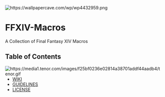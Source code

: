 
<img src="https://wallpapercave.com/wp/wp4432959.png" alt="https://wallpapercave.com/wp/wp4432959.png">

# FFXIV-Macros
A Collection of Final Fantasy XIV Macros

## Table of Contents

<img align="right" src="https://media1.tenor.com/images/f25bf0236e02814a38701addf44aadb4/tenor.gif" alt="https://media1.tenor.com/images/f25bf0236e02814a38701addf44aadb4/tenor.gif">

- [WIKI](https://en.wikipedia.org/wiki/Final_Fantasy_XIV)
- [GUIDELINES](https://github.com/phantomdev-github/FFXIV-Macros/blob/master/GUIDELINES)
- [LICENSE](https://github.com/phantomdev-github/FFXIV-Macros/blob/master/LICENSE)
